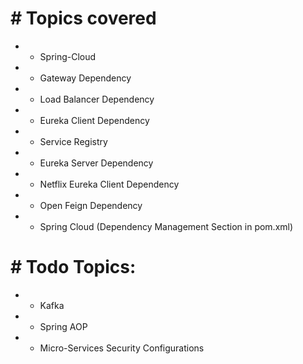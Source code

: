 # # Topics covered 
+ + Spring-Cloud
+ + Gateway Dependency
+ + Load Balancer Dependency
+ + Eureka Client Dependency
+ + Service Registry
+ + Eureka Server Dependency 
+ + Netflix Eureka Client Dependency
+ + Open Feign Dependency
+ + Spring Cloud (Dependency Management Section in pom.xml)

# # Todo Topics:
+ + Kafka
+ + Spring AOP
+ + Micro-Services Security Configurations